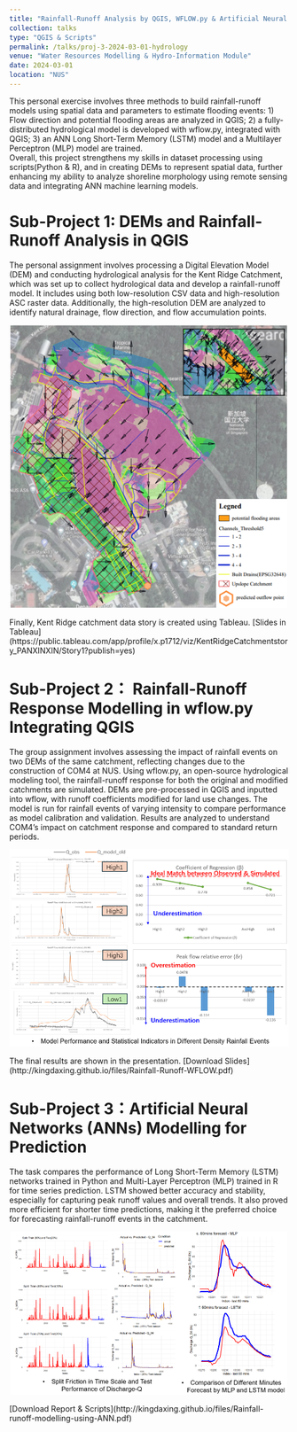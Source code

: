 ```yaml
---
title: "Rainfall-Runoff Analysis by QGIS, WFLOW.py & Artificial Neural Network Models"
collection: talks
type: "QGIS & Scripts"
permalink: /talks/proj-3-2024-03-01-hydrology
venue: "Water Resources Modelling & Hydro-Information Module"
date: 2024-03-01
location: "NUS"
---
```


This personal exercise involves three methods to build rainfall-runoff models using spatial data and parameters to estimate flooding events: 1) Flow direction and potential flooding areas are analyzed in QGIS; 2) a fully-distributed hydrological model is developed with wflow.py, integrated with QGIS; 3) an ANN Long Short-Term Memory (LSTM) model and a Multilayer Perceptron (MLP) model are trained. <br/>
Overall, this project strengthens my skills in dataset processing using scripts(Python & R), and in creating DEMs to represent spatial data, further enhancing my ability to analyze shoreline morphology using remote sensing data and integrating ANN machine learning models.

Sub-Project 1: DEMs and Rainfall-Runoff Analysis in QGIS
======

The personal assignment involves processing a Digital Elevation Model (DEM) and conducting hydrological analysis for the Kent Ridge Catchment, which was set up to collect hydrological data and develop a rainfall-runoff model. It includes using both low-resolution CSV data and high-resolution ASC raster data. Additionally, the high-resolution DEM are analyzed to identify natural drainage, flow direction, and flow accumulation points. <br/>
<p align="center">
  <img src='/images/proj-hydro-1-1.png' alt='Image Description' width='500'> 
</p> 
Finally, Kent Ridge catchment data story is created using Tableau. 
[Slides in Tableau](https://public.tableau.com/app/profile/x.p1712/viz/KentRidgeCatchmentstory_PANXINXIN/Story1?publish=yes)


Sub-Project 2： Rainfall-Runoff Response Modelling in wflow.py Integrating QGIS
======

The group assignment involves assessing the impact of rainfall events on two DEMs of the same catchment, reflecting changes due to the construction of COM4 at NUS. Using wflow.py, an open-source hydrological modeling tool, the rainfall-runoff response for both the original and modified catchments are simulated. DEMs are pre-processed in QGIS and inputted into wflow, with runoff coefficients modified for land use changes. The model is run for rainfall events of varying intensity to compare performance as model calibration and validation. Results are analyzed to understand COM4’s impact on catchment response and compared to standard return periods. <br/>
<p align="center">
  <img src='/images/proj-hydro-2.PNG' alt='Image Description' width='600'> 
</p> 
The final results are shown in the presentation.
[Download Slides](http://kingdaxing.github.io/files/Rainfall-Runoff-WFLOW.pdf) 


Sub-Project 3：Artificial Neural Networks (ANNs) Modelling for Prediction
======

The task compares the performance of Long Short-Term Memory (LSTM) networks trained in Python and Multi-Layer Perceptron (MLP) trained in R for time series prediction. LSTM showed better accuracy and stability, especially for capturing peak runoff values and overall trends. It also proved more efficient for shorter time predictions, making it the preferred choice for forecasting rainfall-runoff events in the catchment. <br/>
<p align="center">
  <img src='/images/proj-hydro-3.PNG' alt='Image Description' width='500'> 
</p> 
[Download Report & Scripts](http://kingdaxing.github.io/files/Rainfall-runoff-modelling-using-ANN.pdf) 
